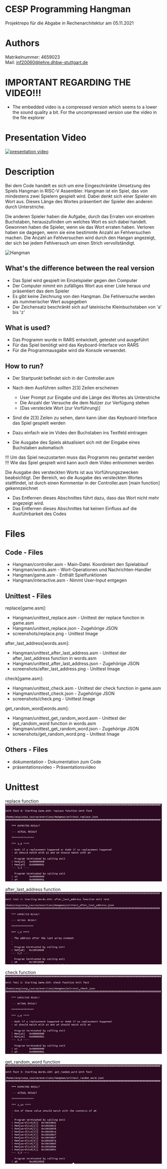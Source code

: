 # CESP Programming Hangman
Projektrepo für die Abgabe in Rechenarchitektur am 05.11.2021

# Authors
Matrikelnummer: 4659023  
Mail: inf20060@lehre.dhbw-stuttgart.de

# IMPORTANT REGARDING THE VIDEO!!!
* The embedded video is a compressed version which seems to a lower the sound quality a bit. For the uncompressed version use the video in the file explorer
# Presentation Video
[![presentation video](https://user-images.githubusercontent.com/83594477/140370170-f9075ea2-5073-4a61-ad95-1336af9177b1.PNG)](https://user-images.githubusercontent.com/83594477/140371247-c6562024-aa4f-46e8-92af-856268339f6a.mp4)

# Description
Bei dem Code handelt es sich um eine Eingeschränkte Umsetzung des Spiels Hangman in RISC-V Assembler. Hangman ist ein Spiel, das von mindestens zwei Spielern gespielt wird. Dabei denkt sich einer Spieler ein Wort aus. Dieses Länge des Wortes präsentiert der Spieler den anderen durch Unterstriche.
  
Die anderen Spieler haben die Aufgabe, durch das Erraten von einzelnen Buchstaben, herauszufinden um welches Wort es sich dabei handelt. Gewonnen haben die Spieler, wenn sie das Wort erraten haben. Verloren haben sie dagegen, wenn sie eine bestimmte Anzahl an Fehlversuchen machen. Die Anzahl an Fehlversuchen wird durch den Hangan angezeigt, der sich bei jedem Fehlversuch um einen Strich vervollständigt.

![Hangman](https://user-images.githubusercontent.com/83594477/140392018-9eea97ef-1a24-4ae5-8609-090af4108f17.jpg)

## What's the difference between the real version
* Das Spiel wird gespielt im Einzelspieler gegen den Computer
* Der Computer nimmt ein zufälliges Wort aus einer Liste heraus und präsentiert das dem Spieler
* Es gibt keine Zeichnung von den Hangman. Die Fehlversuche werden als nummerischer Wert ausgegeben
* Der Zeichensatz beschränkt sich auf lateinische Kleinbuchstaben von 'a' bis 'z'

## What is used?
* Das Programm wurde in RARS entwickelt, getestet und ausgeführt
* Für das Spiel benötigt wird das Keyboard-Interface von RARS
* Für die Programmausgabe wird die Konsole verwendet.

## How to run?
* Der Startpunkt befindet sich in der Controller.asm
* Nach dem Ausführen sollten 2[3] Zeilen erscheinen  
  * User Prompt zur Eingabe und die Länge des Wortes als Unterstriche
  * Die Anzahl der Versuche die dem Nutzer zur Verfügung stehen
  * [Das versteckte Wort (zur Vorführung)]
 
  
* Sind die 2[3] Zeilen zu sehen, dann kann über das Keyboard-Interface das Spiel gespielt werden
* Dazu einfach wie im Video den Buchstaben ins Textfeld eintragen
* Die Ausgabe des Spiels aktualisiert sich mit der Eingabe eines Buchstaben automatisch
  
  
!!! Um das Spiel neuzustarten muss das Programm neu gestartet werden  
!!! Wie das Spiel gespielt wird kann auch dem Video entnommen werden

Die Ausgabe des versteckten Worts ist aus Vorführungszwecken beabsichtigt. Der Bereich, wo die Ausgabe des versteckten Wortes stattfindet, ist durch einen Kommentar  in der Controller.asm [main function] gekennzeichnet
* Das Entfernen dieses Abschnittes führt dazu, dass das Wort nicht mehr angezeigt wird.
* Das Entfernen dieses Abschnittes hat keinen Einfluss auf die Ausführbarkeit des Codes

# Files
## Code - Files
* Hangman/controller.asm         - Main-Datei. Koordiniert den Spielablauf
* Hangman/words.asm              - Wort-Operationen und Nachrichten-Handler
* Hangman/game.asm               - Enthält Spielfunktionen
* Hangman/interactive.asm        - Nimmt User-Input entgegen
  
## Unittest - Files  
replace[game.asm]:  
* Hangman/unittest_replace.asm   - Unittest der replace function in game.asm
* Hangman/unittest_replace.json  - Zugehörige JSON 
* screenshots/replace.png        - Unittest Image  
    
after_last_address[words.asm]:  
* Hangman/unittest_after_last_address.asm   - Unittest der after_last_address function in words.asm
* Hangman/unittest_after_last_address.json  - Zugehörige JSON
* screenshots/after_last_address.png        - Unittest Image  
  
check[game.asm]:  
* Hangman/unittest_check.asm   - Unittest der check function in game.asm
* Hangman/unittest_check.json  - Zugehörige JSON
* screenshots/check.png        - Unittest Image  
  
get_random_word[words.asm]:  
* Hangman/unittest_get_random_word.asm   - Unittest der get_random_word function in words.asm
* Hangman/unittest_get_random_word.json  - Zugehörige JSON
* screenshots/get_random_word.png        - Unittest Image  
  
  
## Others - Files
* dokumentation              - Dokumentation zum Code
* präsentationsvideo         - Präsentationsvideo

# Unittest
replace function
![replace function unittest](https://github.com/inf20060/Hangman/blob/main/Screenshots/replace.PNG)

after_last_address function
![after_last_address function unittest](https://github.com/inf20060/Hangman/blob/main/Screenshots/after_last_address.PNG)

check function
![check function unittest](https://github.com/inf20060/Hangman/blob/main/Screenshots/check.PNG)

get_random_word function
![get_random_word function unittest](https://github.com/inf20060/Hangman/blob/main/Screenshots/get_random_word.PNG)
